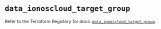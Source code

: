 # `data_ionoscloud_target_group`

Refer to the Terraform Registory for docs: [`data_ionoscloud_target_group`](https://www.terraform.io/docs/providers/ionoscloud/d/target_group).
